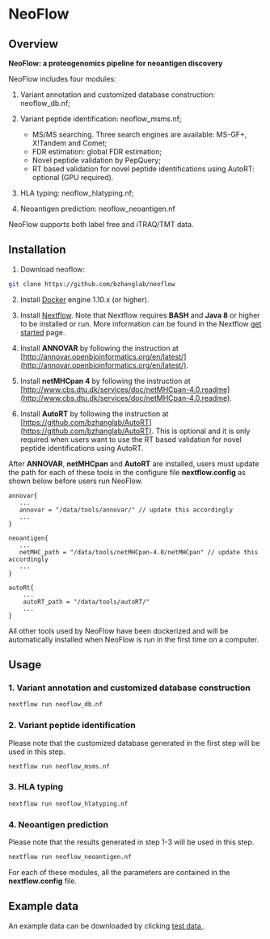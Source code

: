 # NeoFlow

## Overview

**NeoFlow: a proteogenomics pipeline for neoantigen discovery**

NeoFlow includes four modules:

1. Variant annotation and customized database construction: neoflow_db.nf;
2. Variant peptide identification: neoflow_msms.nf;

   * MS/MS searching. Three search engines are available: MS-GF+, X!Tandem and Comet;
   * FDR estimation: global FDR estimation;
   * Novel peptide validation by PepQuery;
   * RT based validation for novel peptide identifications using AutoRT: optional (GPU required).

3. HLA typing: neoflow_hlatyping.nf;
4. Neoantigen prediction: neoflow_neoantigen.nf


NeoFlow supports both label free and iTRAQ/TMT data.

## Installation

1. Download neoflow:

```sh
git clone https://github.com/bzhanglab/neoflow
```

2. Install [Docker](https://docs.docker.com/install/) engine 1.10.x (or higher).

3. Install [Nextflow](https://www.nextflow.io/docs/latest/getstarted.html). Note that Nextflow requires **BASH** and **Java 8** or higher to be installed or run. More information can be found in the Nextflow [get started](https://www.nextflow.io/docs/latest/getstarted.html) page.

4. Install **ANNOVAR** by following the instruction at [http://annovar.openbioinformatics.org/en/latest/](http://annovar.openbioinformatics.org/en/latest/).

5. Install **netMHCpan 4** by following the instruction at [http://www.cbs.dtu.dk/services/doc/netMHCpan-4.0.readme](http://www.cbs.dtu.dk/services/doc/netMHCpan-4.0.readme). 

6. Install **AutoRT** by following the instruction at [https://github.com/bzhanglab/AutoRT](https://github.com/bzhanglab/AutoRT). This is optional and it is only required when users want to use the RT based validation for novel peptide identifications using AutoRT.

After **ANNOVAR**, **netMHCpan**  and **AutoRT** are installed, users must update the path for each of these tools in the configure file **nextflow.config** as shown below before users run NeoFlow.

```
annovar{
   ...
   annovar = "/data/tools/annovar/" // update this accordingly
   ...
}

neoantigen{
   ...
   netMHC_path = "/data/tools/netMHCpan-4.0/netMHCpan" // update this accordingly
   ...
}

autoRt{
    ...
    autoRT_path = "/data/tools/autoRT/"
    ...
}
```

All other tools used by NeoFlow have been dockerized and will be automatically installed when NeoFlow is run in the first time on a computer.

## Usage

### 1. Variant annotation and customized database construction

```sh
nextflow run neoflow_db.nf
```
### 2. Variant peptide identification
Please note that the customized database generated in the first step will be used in this step. 
```sh
nextflow run neoflow_msms.nf
```
### 3. HLA typing
```sh
nextflow run neoflow_hlatyping.nf
```
### 4. Neoantigen prediction
Please note that the results generated in step 1-3 will be used in this step. 
```sh
nextflow run neoflow_neoantigen.nf
```
For each of these modules, all the parameters are contained in the **nextflow.config** file.

##  Example data

An example data can be downloaded by clicking [test data ](http://pdv.zhang-lab.org/data/download/neoflow_example_data/test_data.zip). 
